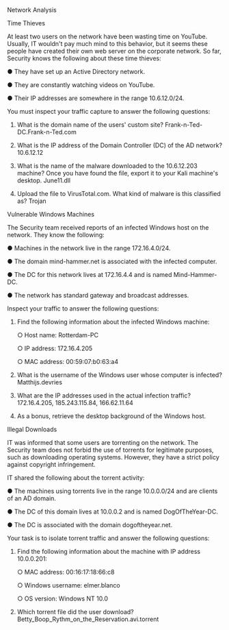 Network Analysis

Time Thieves

At least two users on the network have been wasting time on YouTube. Usually, IT wouldn't pay much mind to this behavior, but it seems these people have created their own web server on the corporate network. So far, Security knows the following about these time thieves:

  ●	They have set up an Active Directory network.

●	They are constantly watching videos on YouTube.

●	Their IP addresses are somewhere in the range 10.6.12.0/24.

You must inspect your traffic capture to answer the following questions:
1.	What is the domain name of the users' custom site? Frank-n-Ted-DC.Frank-n-Ted.com
 
2.	What is the IP address of the Domain Controller (DC) of the AD network? 10.6.12.12
 
3.	What is the name of the malware downloaded to the 10.6.12.203 machine? Once you have found the file, export it to your Kali machine's desktop. June11.dll

 
 

4.	Upload the file to VirusTotal.com. What kind of malware is this classified as? Trojan

 

Vulnerable Windows Machines

The Security team received reports of an infected Windows host on the network. They know the following:

●	Machines in the network live in the range 172.16.4.0/24.

●	The domain mind-hammer.net is associated with the infected computer.

●	The DC for this network lives at 172.16.4.4 and is named Mind-Hammer-DC.

●	The network has standard gateway and broadcast addresses.

Inspect your traffic to answer the following questions:
1.	Find the following information about the infected Windows machine:

    ○	Host name: Rotterdam-PC
   
    ○	IP address: 172.16.4.205
  
    ○	MAC address: 00:59:07:b0:63:a4
 
2.	What is the username of the Windows user whose computer is infected? Matthijs.devries
 
3.	What are the IP addresses used in the actual infection traffic? 172.16.4.205, 185.243.115.84, 166.62.11.64
 
4.	As a bonus, retrieve the desktop background of the Windows host.

Illegal Downloads

IT was informed that some users are torrenting on the network. The Security team does not forbid the use of torrents for legitimate purposes, such as downloading operating systems. However, they have a strict policy against copyright infringement.

IT shared the following about the torrent activity:

●	The machines using torrents live in the range 10.0.0.0/24 and are clients of an AD domain.

●	The DC of this domain lives at 10.0.0.2 and is named DogOfTheYear-DC.

●	The DC is associated with the domain dogoftheyear.net.

Your task is to isolate torrent traffic and answer the following questions:
1.	Find the following information about the machine with IP address 10.0.0.201:

    ○	MAC address: 00:16:17:18:66:c8
  
    ○	Windows username: elmer.blanco
  
    ○	OS version: Windows NT 10.0
 
 
2.	Which torrent file did the user download? Betty_Boop_Rythm_on_the_Reservation.avi.torrent


